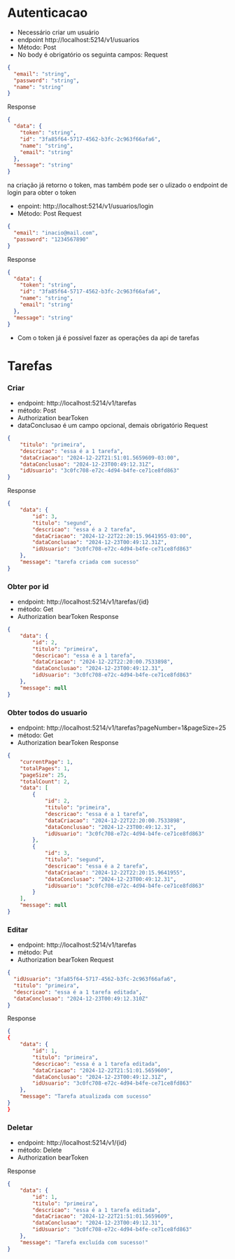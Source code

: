 # Autenticacao
- Necessário criar um usuário
- endpoint http://localhost:5214/v1/usuarios
- Método: Post
- No body é obrigatório os seguinta campos:
Request
~~~json
{
  "email": "string",
  "password": "string",
  "name": "string"
}
~~~
Response
~~~json
{
  "data": {
    "token": "string",
    "id": "3fa85f64-5717-4562-b3fc-2c963f66afa6",
    "name": "string",
    "email": "string"
  },
  "message": "string"
}
~~~
 na criação já retorno o token, mas também pode ser o ulizado o endpoint de login para obter o token
- enpoint: http://localhost:5214/v1/usuarios/login
- Método: Post
Request
~~~json
{
  "email": "inacio@mail.com",
  "password": "1234567890"
}
~~~
Response
~~~json
{
  "data": {
    "token": "string",
    "id": "3fa85f64-5717-4562-b3fc-2c963f66afa6",
    "name": "string",
    "email": "string"
  },
  "message": "string"
}
~~~
- Com o token já é possível fazer as operações da api de tarefas

# Tarefas
### Criar
- endpoint: http://localhost:5214/v1/tarefas
- método: Post
- Authorization bearToken
- dataConclusao é um campo opcional, demais obrigatório
Request
~~~json
{
    "titulo": "primeira",
    "descricao": "essa é a 1 tarefa",
    "dataCriacao": "2024-12-22T21:51:01.5659609-03:00",
    "dataConclusao": "2024-12-23T00:49:12.31Z",
    "idUsuario": "3c0fc708-e72c-4d94-b4fe-ce71ce8fd863"
}
~~~
Response
~~~json
{
    "data": {
        "id": 3,
        "titulo": "segund",
        "descricao": "essa é a 2 tarefa",
        "dataCriacao": "2024-12-22T22:20:15.9641955-03:00",
        "dataConclusao": "2024-12-23T00:49:12.31Z",
        "idUsuario": "3c0fc708-e72c-4d94-b4fe-ce71ce8fd863"
    },
    "message": "tarefa criada com sucesso"
}
~~~
### Obter por id
- endpoint: http://localhost:5214/v1/tarefas/{id}
- método: Get
- Authorization bearToken
Response
~~~json
{
    "data": {
        "id": 2,
        "titulo": "primeira",
        "descricao": "essa é a 1 tarefa",
        "dataCriacao": "2024-12-22T22:20:00.7533898",
        "dataConclusao": "2024-12-23T00:49:12.31",
        "idUsuario": "3c0fc708-e72c-4d94-b4fe-ce71ce8fd863"
    },
    "message": null
}
~~~
### Obter todos do usuario
- endpoint: http://localhost:5214/v1/tarefas?pageNumber=1&pageSize=25
- método: Get
- Authorization bearToken
Response
~~~json
{
    "currentPage": 1,
    "totalPages": 1,
    "pageSize": 25,
    "totalCount": 2,
    "data": [
        {
            "id": 2,
            "titulo": "primeira",
            "descricao": "essa é a 1 tarefa",
            "dataCriacao": "2024-12-22T22:20:00.7533898",
            "dataConclusao": "2024-12-23T00:49:12.31",
            "idUsuario": "3c0fc708-e72c-4d94-b4fe-ce71ce8fd863"
        },
        {
            "id": 3,
            "titulo": "segund",
            "descricao": "essa é a 2 tarefa",
            "dataCriacao": "2024-12-22T22:20:15.9641955",
            "dataConclusao": "2024-12-23T00:49:12.31",
            "idUsuario": "3c0fc708-e72c-4d94-b4fe-ce71ce8fd863"
        }
    ],
    "message": null
}
~~~

### Editar
- endpoint: http://localhost:5214/v1/tarefas
- método: Put
- Authorization bearToken
Request
~~~json
{
  "idUsuario": "3fa85f64-5717-4562-b3fc-2c963f66afa6",
  "titulo": "primeira",
  "descricao": "essa é a 1 tarefa editada",
  "dataConclusao": "2024-12-23T00:49:12.310Z"
}
~~~

Response
~~~json
{
{
    "data": {
        "id": 1,
        "titulo": "primeira",
        "descricao": "essa é a 1 tarefa editada",
        "dataCriacao": "2024-12-22T21:51:01.5659609",
        "dataConclusao": "2024-12-23T00:49:12.31Z",
        "idUsuario": "3c0fc708-e72c-4d94-b4fe-ce71ce8fd863"
    },
    "message": "Tarefa atualizada com sucesso"
}
}
~~~

### Deletar
- endpoint: http://localhost:5214/v1/{id}
- método: Delete
- Authorization bearToken

Response
~~~json
{
    "data": {
        "id": 1,
        "titulo": "primeira",
        "descricao": "essa é a 1 tarefa editada",
        "dataCriacao": "2024-12-22T21:51:01.5659609",
        "dataConclusao": "2024-12-23T00:49:12.31",
        "idUsuario": "3c0fc708-e72c-4d94-b4fe-ce71ce8fd863"
    },
    "message": "Tarefa excluída com sucesso!"
}
~~~